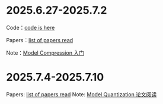 # 2025.6.27-2025.7.2

Code：[code is here](./first-week/code/)

Papers：[list of papers read](./first-week/papers/)

Note：[Model Compression 入门](https://www.yuque.com/active_sky/jqxx/ogs9p7gvo2fsr4br?singleDoc)

# 2025.7.4-2025.7.10

Papers: [list of papers read](./second-week/papers/)
Note: [Model Quantization 论文阅读](https://www.yuque.com/active_sky/jqxx/mgyk67yqumzl6h98)